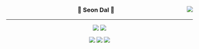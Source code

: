 <div align="center">
  
<a href="https://suave-lilac-075.notion.site/b1ac3609f8a946c3a1939b5d46211e44?v=cc0f75ec13e54868a33bb57336fb9ee8"><img align="right" src="https://github-readme-stats.vercel.app/api/top-langs/?username=seondal&theme=dracula&exclude_repo=Computer-Science-Engineering&layout=compact&langs_count=10"/></a>
  
  
  ### 🐣 Seon Dal 🐥 
  
  ---
  
<a href="https://github.com/seondal"><img src="https://hits.seeyoufarm.com/api/count/incr/badge.svg?url=https%3A%2F%2Fgithub.com%2Fseondal&count_bg=%23000000&title_bg=%23000000&icon=github.svg&icon_color=%23E7E7E7&title=GitHub&edge_flat=false)"/></a> <a href="https://solved.ac/whkakrkr"><img src="http://mazassumnida.wtf/api/mini/generate_badge?boj=whkakrkr"/></a>
 
<a href="https://velog.io/@seondal"><img src="https://img.shields.io/badge/Velog | Seondal.log-3DDC84?style=flat-square&logo=Blogger&logoColor=white"/></a>
<a href="https://suave-lilac-075.notion.site/SeondAlchive-ec0bc59746804968a085c2cf46151c80"><img src="https://img.shields.io/badge/Notion | seondAlchilve-ffffff?style=flat-square&logo=notion&logoColor=black"/></a>
<a href="https://whkakrkr.tistory.com"><img src="https://img.shields.io/badge/Tistory | Seondalgorithm-E5511E?style=flat-square&logo=Blogger&logoColor=white"/></a> 
  

 
 <br>
 
</div>
